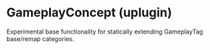 # GameplayConcept (uplugin)
Experimental base functionality for statically extending GameplayTag base/remap categories.
